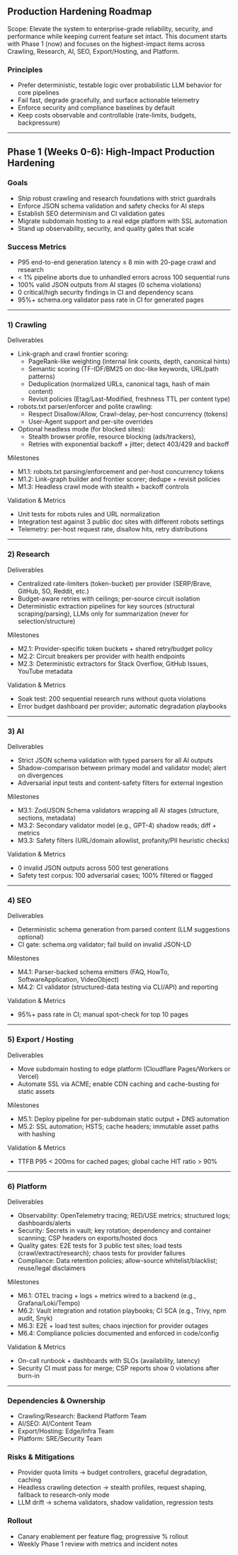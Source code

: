 ## Production Hardening Roadmap

Scope: Elevate the system to enterprise-grade reliability, security, and performance while keeping current feature set intact. This document starts with Phase 1 (now) and focuses on the highest-impact items across Crawling, Research, AI, SEO, Export/Hosting, and Platform.

### Principles
- Prefer deterministic, testable logic over probabilistic LLM behavior for core pipelines
- Fail fast, degrade gracefully, and surface actionable telemetry
- Enforce security and compliance baselines by default
- Keep costs observable and controllable (rate-limits, budgets, backpressure)

---

## Phase 1 (Weeks 0-6): High-Impact Production Hardening

### Goals
- Ship robust crawling and research foundations with strict guardrails
- Enforce JSON schema validation and safety checks for AI steps
- Establish SEO determinism and CI validation gates
- Migrate subdomain hosting to a real edge platform with SSL automation
- Stand up observability, security, and quality gates that scale

### Success Metrics
- P95 end-to-end generation latency ≤ 8 min with 20-page crawl and research
- < 1% pipeline aborts due to unhandled errors across 100 sequential runs
- 100% valid JSON outputs from AI stages (0 schema violations)
- 0 critical/high security findings in CI and dependency scans
- 95%+ schema.org validator pass rate in CI for generated pages

---

### 1) Crawling

Deliverables
- Link-graph and crawl frontier scoring:
  - PageRank-like weighting (internal link counts, depth, canonical hints)
  - Semantic scoring (TF-IDF/BM25 on doc-like keywords, URL/path patterns)
  - Deduplication (normalized URLs, canonical tags, hash of main content)
  - Revisit policies (Etag/Last-Modified, freshness TTL per content type)
- robots.txt parser/enforcer and polite crawling:
  - Respect Disallow/Allow, Crawl-delay, per-host concurrency (tokens)
  - User-Agent support and per-site overrides
- Optional headless mode (for blocked sites):
  - Stealth browser profile, resource blocking (ads/trackers),
  - Retries with exponential backoff + jitter; detect 403/429 and backoff

Milestones
- M1.1: robots.txt parsing/enforcement and per-host concurrency tokens
- M1.2: Link-graph builder and frontier scorer; dedupe + revisit policies
- M1.3: Headless crawl mode with stealth + backoff controls

Validation & Metrics
- Unit tests for robots rules and URL normalization
- Integration test against 3 public doc sites with different robots settings
- Telemetry: per-host request rate, disallow hits, retry distributions

---

### 2) Research

Deliverables
- Centralized rate-limiters (token-bucket) per provider (SERP/Brave, GitHub, SO, Reddit, etc.)
- Budget-aware retries with ceilings; per-source circuit isolation
- Deterministic extraction pipelines for key sources (structural scraping/parsing),
  LLMs only for summarization (never for selection/structure)

Milestones
- M2.1: Provider-specific token buckets + shared retry/budget policy
- M2.2: Circuit breakers per provider with health endpoints
- M2.3: Deterministic extractors for Stack Overflow, GitHub Issues, YouTube metadata

Validation & Metrics
- Soak test: 200 sequential research runs without quota violations
- Error budget dashboard per provider; automatic degradation playbooks

---

### 3) AI

Deliverables
- Strict JSON schema validation with typed parsers for all AI outputs
- Shadow-comparison between primary model and validator model; alert on divergences
- Adversarial input tests and content-safety filters for external ingestion

Milestones
- M3.1: Zod/JSON Schema validators wrapping all AI stages (structure, sections, metadata)
- M3.2: Secondary validator model (e.g., GPT-4) shadow reads; diff + metrics
- M3.3: Safety filters (URL/domain allowlist, profanity/PII heuristic checks)

Validation & Metrics
- 0 invalid JSON outputs across 500 test generations
- Safety test corpus: 100 adversarial cases; 100% filtered or flagged

---

### 4) SEO

Deliverables
- Deterministic schema generation from parsed content (LLM suggestions optional)
- CI gate: schema.org validator; fail build on invalid JSON-LD

Milestones
- M4.1: Parser-backed schema emitters (FAQ, HowTo, SoftwareApplication, VideoObject)
- M4.2: CI validator (structured-data testing via CLI/API) and reporting

Validation & Metrics
- 95%+ pass rate in CI; manual spot-check for top 10 pages

---

### 5) Export / Hosting

Deliverables
- Move subdomain hosting to edge platform (Cloudflare Pages/Workers or Vercel)
- Automate SSL via ACME; enable CDN caching and cache-busting for static assets

Milestones
- M5.1: Deploy pipeline for per-subdomain static output + DNS automation
- M5.2: SSL automation; HSTS; cache headers; immutable asset paths with hashing

Validation & Metrics
- TTFB P95 < 200ms for cached pages; global cache HIT ratio > 90%

---

### 6) Platform

Deliverables
- Observability: OpenTelemetry tracing; RED/USE metrics; structured logs; dashboards/alerts
- Security: Secrets in vault; key rotation; dependency and container scanning; CSP headers on exports/hosted docs
- Quality gates: E2E tests for 3 public test sites; load tests (crawl/extract/research); chaos tests for provider failures
- Compliance: Data retention policies; allow-source whitelist/blacklist; reuse/legal disclaimers

Milestones
- M6.1: OTEL tracing + logs + metrics wired to a backend (e.g., Grafana/Loki/Tempo)
- M6.2: Vault integration and rotation playbooks; CI SCA (e.g., Trivy, npm audit, Snyk)
- M6.3: E2E + load test suites; chaos injection for provider outages
- M6.4: Compliance policies documented and enforced in code/config

Validation & Metrics
- On-call runbook + dashboards with SLOs (availability, latency)
- Security CI must pass for merge; CSP reports show 0 violations after burn-in

---

### Dependencies & Ownership
- Crawling/Research: Backend Platform Team
- AI/SEO: AI/Content Team
- Export/Hosting: Edge/Infra Team
- Platform: SRE/Security Team

### Risks & Mitigations
- Provider quota limits → budget controllers, graceful degradation, caching
- Headless crawling detection → stealth profiles, request shaping, fallback to research-only mode
- LLM drift → schema validators, shadow validation, regression tests

### Rollout
- Canary enablement per feature flag; progressive % rollout
- Weekly Phase 1 review with metrics and incident notes


